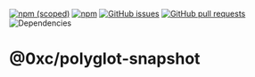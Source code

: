 [![npm (scoped)](https://img.shields.io/npm/v/@0xc/polyglot-snapshot)](https://www.npmjs.com/package/@0xc/polyglot-snapshot)
[![npm](https://img.shields.io/npm/dt/@0xc/polyglot-snapshot)](https://www.npmjs.com/package/@0xc/polyglot-snapshot)
[![GitHub issues](https://img.shields.io/github/issues/tcarrio/polyglot-snapshot-ts)](https://github.com/tcarrio/polyglot-snapshot-ts/issues)
[![GitHub pull requests](https://img.shields.io/github/issues-pr/tcarrio/polyglot-snapshot-ts)](https://github.com/tcarrio/polyglot-snapshot-ts/pulls)
![Dependencies](https://img.shields.io/david/tcarrio/polyglot-snapshot-ts)

# @0xc/polyglot-snapshot

